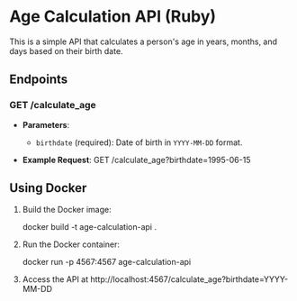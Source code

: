 # Age Calculation API (Ruby)

This is a simple API that calculates a person's age in years, months, and days based on their birth date.

## Endpoints

### GET /calculate_age

- **Parameters**:
  - `birthdate` (required): Date of birth in `YYYY-MM-DD` format.

- **Example Request**:
GET /calculate_age?birthdate=1995-06-15

## Using Docker

1. Build the Docker image:

    docker build -t age-calculation-api .

2. Run the Docker container:

    docker run -p 4567:4567 age-calculation-api

3. Access the API at http://localhost:4567/calculate_age?birthdate=YYYY-MM-DD
